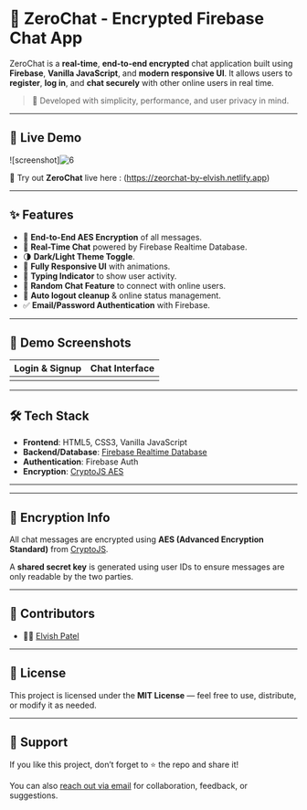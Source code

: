 # 🔐 ZeroChat - Encrypted Firebase Chat App

ZeroChat is a **real-time**, **end-to-end encrypted** chat application built using **Firebase**, **Vanilla JavaScript**, and **modern responsive UI**. It allows users to **register**, **log in**, and **chat securely** with other online users in real time.

> 🚀 Developed with simplicity, performance, and user privacy in mind.

---
## 🚀 Live Demo

![screenshot]![6](https://github.com/user-attachments/assets/0cfb19d6-6f83-4816-a04e-1b4648291a22)

🔗 Try out **ZeroChat** live here : (https://zeorchat-by-elvish.netlify.app)

---
## ✨ Features

- 🔐 **End-to-End AES Encryption** of all messages.
- 🧠 **Real-Time Chat** powered by Firebase Realtime Database.
- 🌗 **Dark/Light Theme Toggle**.
- 📱 **Fully Responsive UI** with animations.
- 💬 **Typing Indicator** to show user activity.
- 🎲 **Random Chat Feature** to connect with online users.
- 🔄 **Auto logout cleanup** & online status management.
- ✅ **Email/Password Authentication** with Firebase.

---

## 📸 Demo Screenshots

| Login & Signup | Chat Interface |
|----------------|----------------|
|  |

---

## 🛠️ Tech Stack

- **Frontend**: HTML5, CSS3, Vanilla JavaScript
- **Backend/Database**: [Firebase Realtime Database](https://firebase.google.com/)
- **Authentication**: Firebase Auth
- **Encryption**: [CryptoJS AES](https://cryptojs.gitbook.io/docs/)

---

 ---

## 🔐 Encryption Info

All chat messages are encrypted using **AES (Advanced Encryption Standard)** from [CryptoJS](https://cryptojs.gitbook.io/docs/).

A **shared secret key** is generated using user IDs to ensure messages are only readable by the two parties.

---

## 🤝 Contributors

- 👨‍💻 [Elvish Patel](https://github.com/elvishpatel)

---

## 📃 License

This project is licensed under the **MIT License** — feel free to use, distribute, or modify it as needed.

---

## 💌 Support

If you like this project, don’t forget to ⭐ the repo and share it!

You can also [reach out via email](mailto:elvishpatel.dev@gmail.com) for collaboration, feedback, or suggestions.

